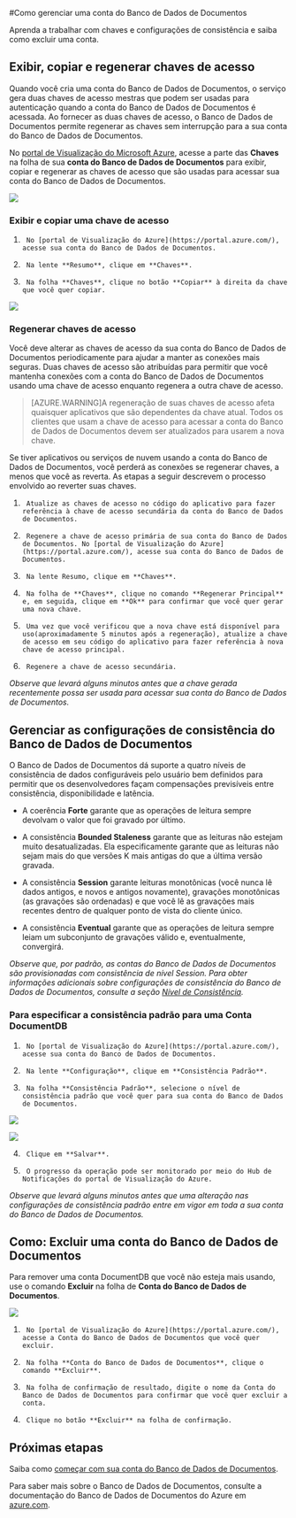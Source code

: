 <properties 
	pageTitle="Gerenciar uma conta do Banco de Dados de Documentos | Azure" 
	description="Aprenda a gerenciar sua conta do Banco de Dados de Documentos." 
	services="documentdb" 
	documentationCenter="" 
	authors="stephbaron" 
	manager="jhubbard" 
	editor="cgronlun"/>

<tags 
	ms.service="documentdb" 
	ms.workload="data-services" 
	ms.tgt_pltfrm="na" 
	ms.devlang="na" 
	ms.topic="article" 
	ms.date="04/29/2015" 
	ms.author="stbaro"/>

#Como gerenciar uma conta do Banco de Dados de Documentos

Aprenda a trabalhar com chaves e configurações de consistência e saiba como excluir uma conta.

## <a id="keys"></a>Exibir, copiar e regenerar chaves de acesso
Quando você cria uma conta do Banco de Dados de Documentos, o serviço gera duas chaves de acesso mestras que podem ser usadas para autenticação quando a conta do Banco de Dados de Documentos é acessada. Ao fornecer as duas chaves de acesso, o Banco de Dados de Documentos permite regenerar as chaves sem interrupção para a sua conta do Banco de Dados de Documentos.

No [portal de Visualização do Microsoft Azure](https://portal.azure.com/), acesse a parte das **Chaves** na folha de sua **conta do Banco de Dados de Documentos** para exibir, copiar e regenerar as chaves de acesso que são usadas para acessar sua conta do Banco de Dados de Documentos.

![](media/documentdb-manage-account/keys.png)

### Exibir e copiar uma chave de acesso

1.      No [portal de Visualização do Azure](https://portal.azure.com/), acesse sua conta do Banco de Dados de Documentos. 

2.      Na lente **Resumo**, clique em **Chaves**.

3.      Na folha **Chaves**, clique no botão **Copiar** à direita da chave que você quer copiar.

  ![](./media/documentdb-manage-account/image004.jpg)

### Regenerar chaves de acesso

Você deve alterar as chaves de acesso da sua conta do Banco de Dados de Documentos periodicamente para ajudar a manter as conexões mais seguras. Duas chaves de acesso são atribuídas para permitir que você mantenha conexões com a conta do Banco de Dados de Documentos usando uma chave de acesso enquanto regenera a outra chave de acesso.

> [AZURE.WARNING]A regeneração de suas chaves de acesso afeta quaisquer aplicativos que são dependentes da chave atual. Todos os clientes que usam a chave de acesso para acessar a conta do Banco de Dados de Documentos devem ser atualizados para usarem a nova chave.

Se tiver aplicativos ou serviços de nuvem usando a conta do Banco de Dados de Documentos, você perderá as conexões se regenerar chaves, a menos que você as reverta. As etapas a seguir descrevem o processo envolvido ao reverter suas chaves.

1.      Atualize as chaves de acesso no código do aplicativo para fazer referência à chave de acesso secundária da conta do Banco de Dados de Documentos.

2.      Regenere a chave de acesso primária de sua conta do Banco de Dados de Documentos. No [portal de Visualização do Azure](https://portal.azure.com/), acesse sua conta do Banco de Dados de Documentos.

3.      Na lente Resumo, clique em **Chaves**.

4.      Na folha de **Chaves**, clique no comando **Regenerar Principal** e, em seguida, clique em **Ok** para confirmar que você quer gerar uma nova chave.

5.      Uma vez que você verificou que a nova chave está disponível para uso(aproximadamente 5 minutos após a regeneração), atualize a chave de acesso em seu código do aplicativo para fazer referência à nova chave de acesso principal.

6.      Regenere a chave de acesso secundária.

*Observe que levará alguns minutos antes que a chave gerada recentemente possa ser usada para acessar sua conta do Banco de Dados de Documentos.*

## <a id="consistency"></a>Gerenciar as configurações de consistência do Banco de Dados de Documentos
O Banco de Dados de Documentos dá suporte a quatro níveis de consistência de dados configuráveis pelo usuário bem definidos para permitir que os desenvolvedores façam compensações previsíveis entre consistência, disponibilidade e latência.

- A coerência **Forte** garante que as operações de leitura sempre devolvam o valor que foi gravado por último.

- A consistência **Bounded Staleness** garante que as leituras não estejam muito desatualizadas. Ela especificamente garante que as leituras não sejam mais do que versões K mais antigas do que a última versão gravada.

- A consistência **Session** garante leituras monotônicas (você nunca lê dados antigos, e novos e antigos novamente), gravações monotônicas (as gravações são ordenadas) e que você lê as gravações mais recentes dentro de qualquer ponto de vista do cliente único.

- A consistência **Eventual** garante que as operações de leitura sempre leiam um subconjunto de gravações válido e, eventualmente, convergirá.

*Observe que, por padrão, as contas do Banco de Dados de Documentos são provisionadas com consistência de nível Session. Para obter informações adicionais sobre configurações de consistência do Banco de Dados de Documentos, consulte a seção [Nível de Consistência](http://go.microsoft.com/fwlink/p/?LinkId=402365).*

### Para especificar a consistência padrão para uma Conta DocumentDB

1.      No [portal de Visualização do Azure](https://portal.azure.com/), acesse sua conta do Banco de Dados de Documentos. 

2.      Na lente **Configuração**, clique em **Consistência Padrão**.

3.      Na folha **Consistência Padrão**, selecione o nível de consistência padrão que você quer para sua conta do Banco de Dados de Documentos.

![](./media/documentdb-manage-account/image005.png)

![](./media/documentdb-manage-account/image006.png)

4.      Clique em **Salvar**.

5.      O progresso da operação pode ser monitorado por meio do Hub de Notificações do portal de Visualização do Azure.

*Observe que levará alguns minutos antes que uma alteração nas configurações de consistência padrão entre em vigor em toda a sua conta do Banco de Dados de Documentos.*

## <a id="delete"></a> Como: Excluir uma conta do Banco de Dados de Documentos
Para remover uma conta DocumentDB que você não esteja mais usando, use o comando **Excluir** na folha de **Conta do Banco de Dados de Documentos**.

![](./media/documentdb-manage-account/image009.png)

1.      No [portal de Visualização do Azure](https://portal.azure.com/), acesse a Conta do Banco de Dados de Documentos que você quer excluir. 

2.      Na folha **Conta do Banco de Dados de Documentos**, clique o comando **Excluir**.

3.      Na folha de confirmação de resultado, digite o nome da Conta do Banco de Dados de Documentos para confirmar que você quer excluir a conta.

4.      Clique no botão **Excluir** na folha de confirmação.

## <a id="next"></a>Próximas etapas

Saiba como [começar com sua conta do Banco de Dados de Documentos](http://go.microsoft.com/fwlink/p/?LinkId=402364).

Para saber mais sobre o Banco de Dados de Documentos, consulte a documentação do Banco de Dados de Documentos do Azure em [azure.com](http://go.microsoft.com/fwlink/?LinkID=402319&clcid=0x409).

 
 

<!---HONumber=July15_HO3-->